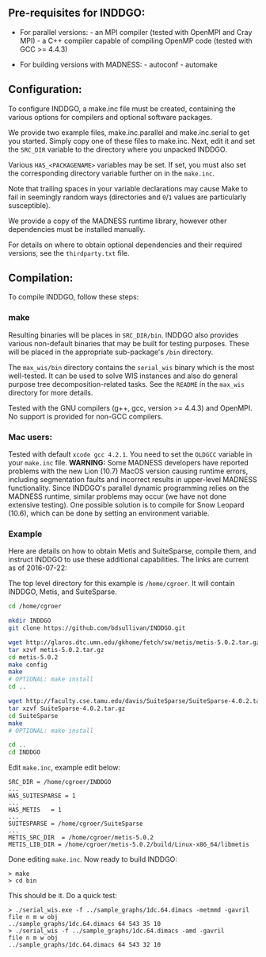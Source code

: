 ## Pre-requisites for INDDGO:

- For parallel versions:
        - an MPI compiler (tested with OpenMPI and Cray MPI)
        - a C++ compiler capable of compiling OpenMP code (tested with GCC >= 4.4.3)

- For building versions with MADNESS:
        - autoconf
        - automake

## Configuration:

To configure INDDGO, a make.inc file must be created, containing
the various options for compilers and optional software packages.

We provide two example files, make.inc.parallel and make.inc.serial
to get you started.  Simply copy one of these files to make.inc.
Next, edit it and set the `SRC_DIR` variable to the directory where
you unpacked INDDGO. 

Various `HAS_<PACKAGENAME>` variables may be set.  If set, you must also
set the corresponding directory variable further on in the `make.inc`.

Note that trailing spaces in your variable declarations may cause 
Make to fail in seemingly random ways (directories and `0`/`1` values are 
particularly susceptible).

We provide a copy of the MADNESS runtime library, however other
dependencies must be installed manually.

For details on where to obtain optional dependencies and their required
versions, see the `thirdparty.txt` file.

## Compilation:

To compile INDDGO, follow these steps:

### make

Resulting binaries will be places in `SRC_DIR/bin`.  INDDGO also provides
various non-default binaries that may be built for testing purposes.
These will be placed in the appropriate sub-package's `/bin` directory.

The `max_wis/bin` directory contains the `serial_wis` binary which is the 
most well-tested. It can be used to solve WIS instances and also do
general purpose tree decomposition-related tasks. See the `README`
in the `max_wis` directory for more details.

Tested with the GNU compilers (g++, gcc, version >= 4.4.3) and OpenMPI. 
No support is provided for non-GCC compilers.

### Mac users: 

Tested with default `xcode gcc 4.2.1`. You need to set the `OLDGCC` variable
in your `make.inc` file.
**WARNING:** Some MADNESS developers have reported problems
with the new Lion (10.7) MacOS version causing runtime errors, including 
segmentation faults and incorrect results in upper-level MADNESS 
functionality. Since INDDGO's parallel dynamic programming relies on 
the MADNESS runtime, similar problems may occur (we have not done extensive 
testing). One possible solution is to compile for Snow Leopard (10.6), 
which can be done by setting an environment variable. 

### Example

Here are details on how to obtain Metis and SuiteSparse, compile them, and
instruct INDDGO to use these additional capabilities. The links are current
as of 2016-07-22:

The top level directory for this example is `/home/cgroer`.
It will contain INDDGO, Metis, and SuiteSparse.

``` bash
cd /home/cgroer

mkdir INDDGO 
git clone https://github.com/bdsullivan/INDDGO.git

wget http://glaros.dtc.umn.edu/gkhome/fetch/sw/metis/metis-5.0.2.tar.gz
tar xzvf metis-5.0.2.tar.gz
cd metis-5.0.2
make config
make
# OPTIONAL: make install
cd ..

wget http://faculty.cse.tamu.edu/davis/SuiteSparse/SuiteSparse-4.0.2.tar.gz
tar xzvf SuiteSparse-4.0.2.tar.gz
cd SuiteSparse
make
# OPTIONAL: make install

cd ..
cd INDDGO
````

Edit `make.inc`, example edit below:

```
SRC_DIR = /home/cgroer/INDDGO
...
HAS_SUITESPARSE = 1
...
HAS_METIS	= 1
...
SUITESPARSE = /home/cgroer/SuiteSparse
...
METIS_SRC_DIR  = /home/cgroer/metis-5.0.2 
METIS_LIB_DIR = /home/cgroer/metis-5.0.2/build/Linux-x86_64/libmetis
````

Done editing `make.inc`. Now ready to build INDDGO:

```
> make
> cd bin
```

This should be it.  Do a quick test:

```
> ./serial_wis.exe -f ../sample_graphs/1dc.64.dimacs -metmmd -gavril
file n m w obj
../sample_graphs/1dc.64.dimacs 64 543 35 10
> ./serial_wis -f ../sample_graphs/1dc.64.dimacs -amd -gavril
file n m w obj
../sample_graphs/1dc.64.dimacs 64 543 32 10
```

